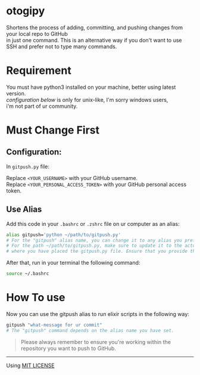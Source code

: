 # otogipy
Shortens the process of adding, committing, and pushing changes from your local repo to GitHub<br>
in just one command. This is an alternative way if you don't want to use SSH and prefer not to type many commands.

# Requirement
You must have python3 installed on your machine, better using latest version.<br>
*configuration below* is only for unix-like, I'm sorry windows users,<br>
i'm not part of ur community.

# Must Change First
## Configuration:

In `gitpush.py` file:

Replace `<YOUR_USERNAME>` with your GitHub username.<br>
Replace `<YOUR_PERSONAL_ACCESS_TOKEN>` with your GitHub personal access token.<br>

## Use Alias
Add this code in your `.bashrc` or `.zshrc` file on ur computer as an alias:

```bash
alias gitpush='python ~/path/to/gitpush.py'
# For the "gitpush" alias name, you can change it to any alias you prefer.
# For the path ~/path/to/gitpush.py, make sure to update it to the actual location
# where you have placed the gitpush.py file. Ensure that you provide the correct path.
```
After that, run in your terminal the following command:

```bash
source ~/.bashrc
```

# How To use
Now you can use the gitpush alias to run elixir scripts in the following way:

```bash
gitpush "what-message for ur commit"
# The "gitpush" command depends on the alias name you have set.
```

> Please always remember to ensure you're working within the repository you
> want to push to GitHub.

---

Using [MIT LICENSE](/LICENSE)
